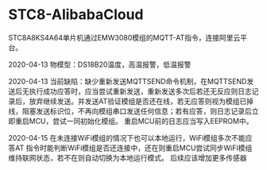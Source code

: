 # STC8-AlibabaCloud

STC8A8KS4A64单片机通过EMW3080模组的MQTT-AT指令，连接阿里云平台。

2020-04-13 物模型：DS18B20温度，高温报警，低温报警

2020-04-13 当前缺陷：缺少重新发送MQTTSEND命令机制，在MQTTSEND发送后无执行成功应答时，应当尝试重新发送，重新发送多次后若还无反应则日志记录后，放弃继续发送。并发送AT验证模组是否还在线，若无应答则视为模组已掉线，阻塞发送标识位，不再向模组串口发送任何信息；若有应答，则日志记录后立即重启MCU，尝试一同初始化模组。
重启MCU前的日志应当写入EEPROM中。

2020-04-15 在未连接WiFi模组的情况下也可以本地运行，WiFi模组多次不能应答AT 指令时能判断WiFi模组是否还连接中，还在则重启MCU尝试同步WiFI模组维持联网状态，若不在则自动切换为本地运行模式。
	后续应该增加更多传感器


